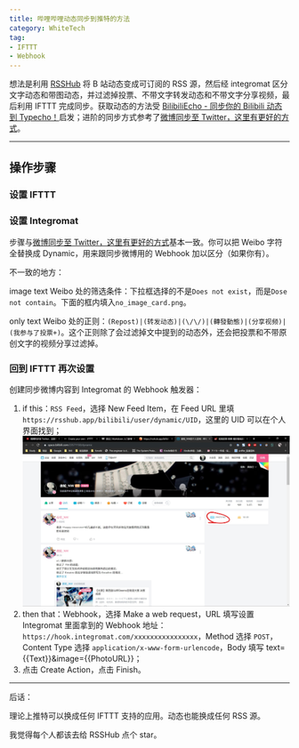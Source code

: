 ```yaml
---
title: 哔哩哔哩动态同步到推特的方法
category: WhiteTech
tag:
- IFTTT
- Webhook
---
```

想法是利用 [RSSHub](https://rsshub.app/) 将 B 站动态变成可订阅的 RSS 源，然后经 integromat 区分文字动态和带图动态，并过滤掉投票、不带文字转发动态和不带文字分享视频，最后利用 IFTTT 完成同步。获取动态的方法受 [BilibiliEcho - 同步你的 Bilibili 动态到 Typecho！](https://www.pluvet.com/archives/bilibili-echo-publish.html)启发；进阶的同步方式参考了[微博同步至 Twitter，这里有更好的方式](https://sspai.com/post/51942)。

---

## 操作步骤

### 设置 IFTTT

### 设置 Integromat

步骤与[微博同步至 Twitter，这里有更好的方式](https://sspai.com/post/51942)基本一致。你可以把 Weibo 字符全替换成 Dynamic，用来跟同步微博用的 Webhook 加以区分（如果你有）。

不一致的地方：

image text Weibo 处的筛选条件：下拉框选择的不是``Does not exist``，而是``Dose not contain``。下面的框内填入``no_image_card.png``。

only text Weibo 处的正则：``(Repost)|(转发动态)|(\/\/)|(轉發動態)|(分享视频)|(我参与了投票+)``。这个正则除了会过滤掉文中提到的动态外，还会把投票和不带原创文字的视频分享过滤掉。

### 回到 IFTTT 再次设置

创建同步微博内容到 Integromat 的 Webhook 触发器：

1. if this：``RSS Feed``，选择 New Feed Item，在 Feed URL 里填 ``https://rsshub.app/bilibili/user/dynamic/UID``，这里的 UID 可以在个人界面找到；
   ![UID](https://github.com/NachtgeistW/Berksey/blob/master/_posts/image/2019-08-28-165359.jpg?raw=true)
2. then that：Webhook，选择 Make a web request，URL 填写设置 Integromat 里面拿到的 Webhook 地址：``https://hook.integromat.com/xxxxxxxxxxxxxxxx``，Method 选择 ``POST``，Content Type 选择 ``application/x-www-form-urlencode``，Body 填写 text={{Text}}&image={{PhotoURL}}；
3. 点击 Create Action，点击 Finish。

---
后话：

理论上推特可以换成任何 IFTTT 支持的应用。动态也能换成任何 RSS 源。

我觉得每个人都该去给 RSSHub 点个 star。
